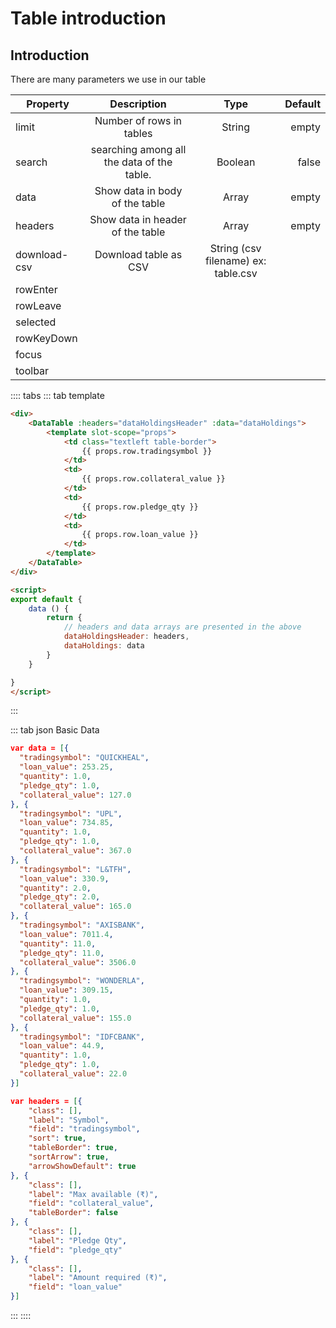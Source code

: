 # Table introduction

## Introduction

There are many parameters we use in our table


|  Property  |  Description  |  Type  |  Default  |
| ------------- |:-------------:|:-----:| -----:|
| limit | Number of rows in tables | String | empty |
| search | searching among all the data of the table. |   Boolean |  false  |
| data | Show data in body of the table | Array | empty |
| headers | Show data in header of the table | Array | empty |
| download-csv | Download table as CSV | String (csv filename) ex: table.csv |  |
| rowEnter | | | |
| rowLeave | | | |
| selected | | | |
| rowKeyDown | | | |
| focus | | | |
| toolbar | | | |


:::: tabs
::: tab template

```html
<div>
	<DataTable :headers="dataHoldingsHeader" :data="dataHoldings">
		<template slot-scope="props">
			<td class="textleft table-border">
				{{ props.row.tradingsymbol }}
			</td>
			<td>
				{{ props.row.collateral_value }}
			</td>
			<td>
				{{ props.row.pledge_qty }}
			</td>
			<td>
				{{ props.row.loan_value }}
			</td>
		</template>
	</DataTable>
</div>

<script>
export default {
	data () {
		return {
			// headers and data arrays are presented in the above
			dataHoldingsHeader: headers,
			dataHoldings: data
		}
	}

}
</script>
```
:::


::: tab json
Basic Data

```json
var data = [{
  "tradingsymbol": "QUICKHEAL",
  "loan_value": 253.25,
  "quantity": 1.0,
  "pledge_qty": 1.0,
  "collateral_value": 127.0
}, {
  "tradingsymbol": "UPL",
  "loan_value": 734.85,
  "quantity": 1.0,
  "pledge_qty": 1.0,
  "collateral_value": 367.0
}, {
  "tradingsymbol": "L&TFH",
  "loan_value": 330.9,
  "quantity": 2.0,
  "pledge_qty": 2.0,
  "collateral_value": 165.0
}, {
  "tradingsymbol": "AXISBANK",
  "loan_value": 7011.4,
  "quantity": 11.0,
  "pledge_qty": 11.0,
  "collateral_value": 3506.0
}, {
  "tradingsymbol": "WONDERLA",
  "loan_value": 309.15,
  "quantity": 1.0,
  "pledge_qty": 1.0,
  "collateral_value": 155.0
}, {
  "tradingsymbol": "IDFCBANK",
  "loan_value": 44.9,
  "quantity": 1.0,
  "pledge_qty": 1.0,
  "collateral_value": 22.0
}]
```

```json
var headers = [{
	"class": [],
	"label": "Symbol",
	"field": "tradingsymbol",
	"sort": true,
	"tableBorder": true,
	"sortArrow": true,
	"arrowShowDefault": true
}, {
	"class": [],
	"label": "Max available (₹)",
	"field": "collateral_value",
	"tableBorder": false
}, {
	"class": [],
	"label": "Pledge Qty",
	"field": "pledge_qty"
}, {
	"class": [],
	"label": "Amount required (₹)",
	"field": "loan_value"
}]
```
:::
::::


<div>
	<DataTable :headers="dataHoldingsHeader" :data="dataHoldings">
		<template slot-scope="props">
			<td class="textleft table-border">
				{{ props.row.tradingsymbol }}
			</td>
			<td>
				{{ props.row.collateral_value }}
			</td>
			<td>
				{{ props.row.pledge_qty }}
			</td>
			<td>
				{{ props.row.loan_value }}
			</td>
		</template>
	</DataTable>
</div>

<script>
import DataTable from "../.vuepress/components/SimpleUI/components/DataTable"

export default {
	components: {
		"DataTable": DataTable
	},
	data () {
		return {
			dataHoldingsHeader: [{
				class: [],
				label: "Symbol",
				field: "tradingsymbol"
			}, {
				class: [],
				label: "Max available (₹)",
				field: "collateral_value"
			}, {
				class: [],
				label: "Pledge Qty",
				field: "pledge_qty"
			}, {
				class: [],
				label: "Amount required (₹)",
				field: "loan_value"
			}],
			dataHoldings: [{
	          "tradingsymbol": "QUICKHEAL",
	          "loan_value": 253.25,
	          "quantity": 1.0,
	          "pledge_qty": 1.0,
	          "collateral_value": 127.0
	        }, {
	          "tradingsymbol": "UPL",
	          "loan_value": 734.85,
	          "quantity": 1.0,
	          "pledge_qty": 1.0,
	          "collateral_value": 367.0
	        }, {
	          "tradingsymbol": "L&TFH",
	          "loan_value": 330.9,
	          "quantity": 2.0,
	          "pledge_qty": 2.0,
	          "collateral_value": 165.0
	        }, {
	          "tradingsymbol": "AXISBANK",
	          "loan_value": 7011.4,
	          "quantity": 11.0,
	          "pledge_qty": 11.0,
	          "collateral_value": 3506.0
	        }, {
	          "tradingsymbol": "WONDERLA",
	          "loan_value": 309.15,
	          "quantity": 1.0,
	          "pledge_qty": 1.0,
	          "collateral_value": 155.0
	        }, {
	          "tradingsymbol": "IDFCBANK",
	          "loan_value": 44.9,
	          "quantity": 1.0,
	          "pledge_qty": 1.0,
	          "collateral_value": 22.0
	        }],
		}
	}
}
</script>
